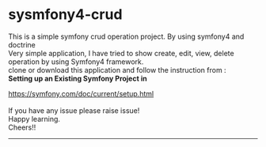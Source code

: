# sysmfony4-crud
This is a simple symfony crud operation project. By using symfony4 and doctrine 
<br>
Very simple application, I have tried to show create, edit, view, delete operation by using Symfony4 framework.
<br>
clone or download this application and follow the instruction from : 
<br> <strong>Setting up an Existing Symfony Project in </strong>

https://symfony.com/doc/current/setup.html
<br><br>
If you have any issue please raise issue!<br>
Happy learning.<br>
Cheers!!

*****************************************************************************************************************************
